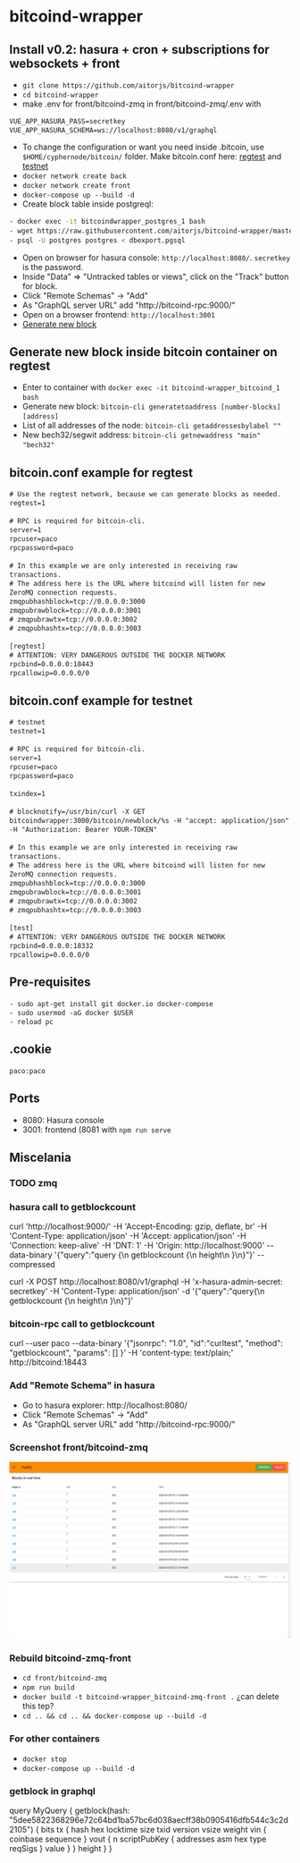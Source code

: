 # bitcoind-wrapper


## Install v0.2: hasura + cron + subscriptions for websockets + front
- ```git clone https://github.com/aitorjs/bitcoind-wrapper```
- ```cd bitcoind-wrapper```
- make .env for front/bitcoind-zmq in front/bitcoind-zmq/.env with
```
VUE_APP_HASURA_PASS=secretkey
VUE_APP_HASURA_SCHEMA=ws://localhost:8080/v1/graphql
```

- To change the configuration or want you need inside .bitcoin, use
```$HOME/cyphernode/bitcoin/``` folder. Make bitcoin.conf here: <a href="#regtest">regtest</a> and <a href="#testnet">testnet</a>
- ```docker network create back```
- ```docker network create front```
- ```docker-compose up --build -d```
- Create block table inside postgreql:
```sh
- docker exec -it bitcoindwrapper_postgres_1 bash
- wget https://raw.githubusercontent.com/aitorjs/bitcoind-wrapper/master/docker/dbexport.pgsql
- psql -U postgres postgres < dbexport.pgsql
```
- Open on browser for hasura console: ```http://localhost:8080/```. ```secretkey``` is the password.
- Inside "Data" => "Untracked tables or views", click on the "Track" button for block.
- Click "Remote Schemas" -> "Add"
- As "GraphQL server URL" add "http://bitcoind-rpc:9000/"
- Open on a browser frontend: ```http://localhost:3001```
- <a href="#newblock">Generate new block</a>

## <span id="newblock">Generate new block inside bitcoin container on regtest</span>
- Enter to container with ```docker exec -it bitcoind-wrapper_bitcoind_1 bash```
- Generate new block: ```bitcoin-cli generatetoaddress [number-blocks] [address]```
- List of all addresses of the node: ```bitcoin-cli getaddressesbylabel ""```
- New bech32/segwit address: ```bitcoin-cli getnewaddress "main" "bech32"```

## <span id="regtest">bitcoin.conf example for regtest</span>
```
# Use the regtest network, because we can generate blocks as needed.
regtest=1

# RPC is required for bitcoin-cli.
server=1
rpcuser=paco
rpcpassword=paco

# In this example we are only interested in receiving raw transactions.
# The address here is the URL where bitcoind will listen for new ZeroMQ connection requests.
zmqpubhashblock=tcp://0.0.0.0:3000
zmqpubrawblock=tcp://0.0.0.0:3001
# zmqpubrawtx=tcp://0.0.0.0:3002
# zmqpubhashtx=tcp://0.0.0.0:3003

[regtest]
# ATTENTION: VERY DANGEROUS OUTSIDE THE DOCKER NETWORK
rpcbind=0.0.0.0:18443
rpcallowip=0.0.0.0/0
```
## <span id="testnet">bitcoin.conf example for testnet</span>
```
# testnet
testnet=1

# RPC is required for bitcoin-cli.
server=1
rpcuser=paco
rpcpassword=paco

txindex=1

# blocknotify=/usr/bin/curl -X GET bitcoindwrapper:3000/bitcoin/newblock/%s -H "accept: application/json" -H "Authorization: Bearer YOUR-TOKEN"

# In this example we are only interested in receiving raw transactions.
# The address here is the URL where bitcoind will listen for new ZeroMQ connection requests.
zmqpubhashblock=tcp://0.0.0.0:3000
zmqpubrawblock=tcp://0.0.0.0:3001
# zmqpubrawtx=tcp://0.0.0.0:3002
# zmqpubhashtx=tcp://0.0.0.0:3003

[test]
# ATTENTION: VERY DANGEROUS OUTSIDE THE DOCKER NETWORK
rpcbind=0.0.0.0:18332
rpcallowip=0.0.0.0/0
```

## Pre-requisites
```
- sudo apt-get install git docker.io docker-compose
- sudo usermod -aG docker $USER
- reload pc
```

## .cookie
```
paco:paco
```

## Ports

- 8080: Hasura console
- 3001: frontend (8081 with ```npm run serve```


## Miscelania

### TODO zmq

### hasura call to getblockcount
curl 'http://localhost:9000/' -H 'Accept-Encoding: gzip, deflate, br' -H 'Content-Type: application/json' -H 'Accept: application/json' -H 'Connection: keep-alive' -H 'DNT: 1' -H 'Origin: http://localhost:9000' --data-binary '{"query":"query {\n  getblockcount {\n    height\n  }\n}"}' --compressed

curl -X POST http://localhost:8080/v1/graphql -H 'x-hasura-admin-secret: secretkey' -H 'Content-Type: application/json' -d '{"query":"query{\n  getblockcount {\n    height\n  }\n}"}'

### bitcoin-rpc call to getblockcount
curl --user paco --data-binary '{"jsonrpc": "1.0", "id":"curltest", "method": "getblockcount", "params": [] }' -H 'content-type: text/plain;' http://bitcoind:18443

###  Add "Remote Schema" in hasura
- Go to hasura explorer: http://localhost:8080/
- Click "Remote Schemas" -> "Add"
- As "GraphQL server URL" add "http://bitcoind-rpc:9000/"

### Screenshot front/bitcoind-zmq
![Image of Yaktocat](screenshot.png)

### Rebuild bitcoind-zmq-front
- ```cd front/bitcoind-zmq```
- ```npm run build```
- ```docker build -t bitcoind-wrapper_bitcoind-zmq-front .``` ¿can delete this tep?
- ```cd .. && cd .. && docker-compose up --build -d```

### For other containers
- ```docker stop```
- ```docker-compose up --build -d```

### getblock in graphql

query MyQuery {
  getblock(hash: "5dee5822368296e72c64bd1ba57bc6d038aecff38b0905416dfb544c3c2d2105") {
    bits
    tx {
      hash
      hex
      locktime
      size
      txid
      version
      vsize
      weight
      vin {
        coinbase
        sequence
      }
      vout {
        n
        scriptPubKey {
          addresses
          asm
          hex
          type
          reqSigs
        }
        value
      }
    }
    height
  }
}
